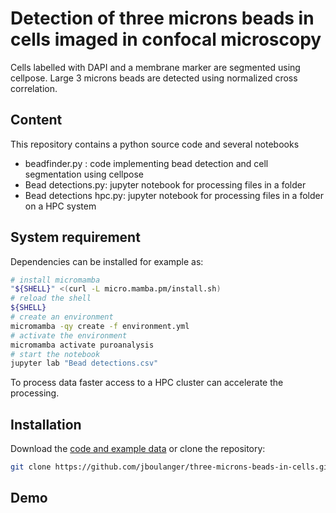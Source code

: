 # Detection of three microns beads in cells imaged in confocal microscopy

Cells labelled with DAPI and a membrane marker are segmented using cellpose. 
Large 3 microns beads are detected using normalized cross correlation. 

## Content
This repository contains a python source code and several notebooks
- beadfinder.py : code implementing bead detection and cell segmentation using cellpose
- Bead detections.py: jupyter notebook for processing files in a folder
- Bead detections hpc.py: jupyter notebook for processing files in a folder on a HPC system


## System requirement

Dependencies can be installed for example as:
```bash
# install micromamba
"${SHELL}" <(curl -L micro.mamba.pm/install.sh)
# reload the shell
${SHELL}
# create an environment
micromamba -qy create -f environment.yml
# activate the environment 
micromamba activate puroanalysis
# start the notebook
jupyter lab "Bead detections.csv"
```

To process data faster access to a HPC cluster can accelerate the processing.

## Installation

Download the [code and example data](https://github.com/jboulanger/three-microns-beads-in-cells/archive/refs/heads/main.zip) or clone the repository:
```bash
git clone https://github.com/jboulanger/three-microns-beads-in-cells.git
```

## Demo

